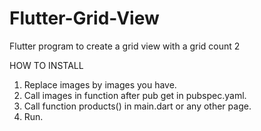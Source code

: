 # Flutter-Grid-View
Flutter program to create a grid view with a grid count 2

HOW TO INSTALL
1. Replace images by images you have.
2. Call images in function after pub get in pubspec.yaml.
3. Call function products() in main.dart or any other page.
4. Run.

